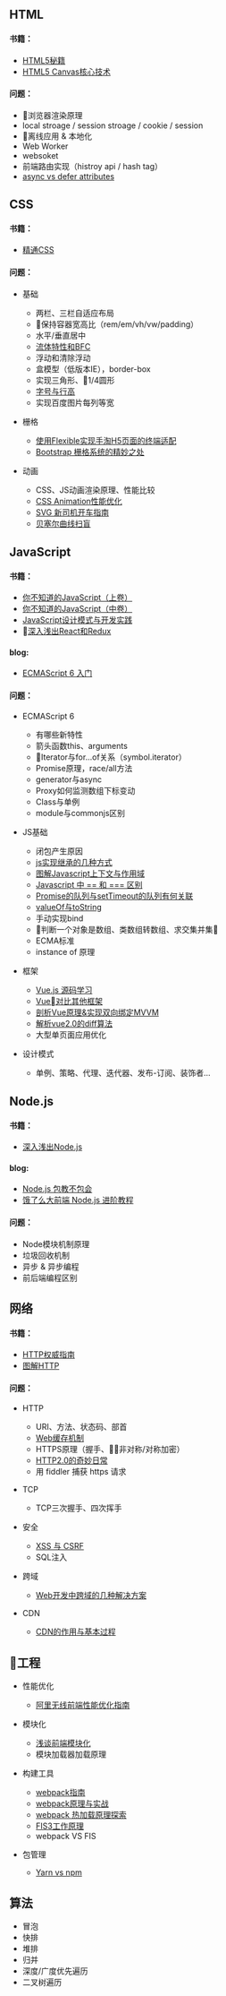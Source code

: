 
## HTML
#### 书籍：
- [HTML5秘籍](https://book.douban.com/subject/11610880/) 
- [HTML5 Canvas核心技术](https://book.douban.com/subject/24533314/)

#### 问题：
- 浏览器渲染原理
- local stroage / session stroage / cookie / session
- 离线应用 & 本地化
- Web Worker
- websoket
- 前端路由实现（histroy api / hash tag）
- [async vs defer attributes](http://www.growingwiththeweb.com/2014/02/async-vs-defer-attributes.html)





## CSS
#### 书籍：
- [精通CSS](https://book.douban.com/subject/4736167/)

#### 问题：
- 基础
  - 两栏、三栏自适应布局
  - 保持容器宽高比（rem/em/vh/vw/padding）
  - 水平/垂直居中
  - [流体特性和BFC](http://www.zhangxinxu.com/wordpress/2015/02/css-deep-understand-flow-bfc-column-two-auto-layout/)
  - 浮动和清除浮动
  - 盒模型（低版本IE），border-box
  - 实现三角形、1/4圆形
  - [字号与行高](http://www.renfed.com/2017/06/13/font-size-line-height/)
  - 实现百度图片每列等宽

- 栅格
  - [使用Flexible实现手淘H5页面的终端适配](https://github.com/amfe/article/issues/17)
  - [Bootstrap 栅格系统的精妙之处](http://get.ftqq.com/6195.get)

- 动画
  - CSS、JS动画渲染原理、性能比较
  - [CSS Animation性能优化](https://github.com/amfe/article/issues/47)
  - [SVG 新司机开车指南](https://zhuanlan.zhihu.com/p/25016633)
  - [贝塞尔曲线扫盲](http://www.html-js.com/article/1628)






## JavaScript
#### 书籍：
- [你不知道的JavaScript（上卷）](https://book.douban.com/subject/26351021/)
- [你不知道的JavaScript（中卷）](https://book.douban.com/subject/26854244/)
- [JavaScript设计模式与开发实践](https://book.douban.com/subject/26382780/)
- [深入浅出React和Redux](https://book.douban.com/subject/27033213/)

#### blog: 
- [ECMAScript 6 入门](http://es6.ruanyifeng.com/)

#### 问题：
- ECMAScript 6
  - 有哪些新特性
  - 箭头函数this、arguments
  - Iterator与for...of关系（symbol.iterator）
  - Promise原理，race/all方法
  - generator与async
  - Proxy如何监测数组下标变动
  - Class与单例
  - module与commonjs区别

- JS基础
  - 闭包产生原因
  - [js实现继承的几种方式](https://segmentfault.com/a/1190000004730936)
  - [图解Javascript上下文与作用域](http://blog.rainy.im/2015/07/04/scope-chain-and-prototype-chain-in-js/)
  - [Javascript 中 == 和 === 区别](https://www.zhihu.com/question/31442029)
  - [Promise的队列与setTimeout的队列有何关联](https://www.zhihu.com/question/36972010)
  - [valueOf与toString](http://www.cnblogs.com/rubylouvre/archive/2010/10/01/1839748.html)
  - 手动实现bind
  - 判断一个对象是数组、类数组转数组、求交集并集
  - ECMA标准
  - instance of 原理

- 框架 
  - [Vue.js 源码学习](http://jiongks.name/blog/vue-code-review/)
  - [Vue对比其他框架](http://cn.vuejs.org/v2/guide/comparison.html)
  - [剖析Vue原理&实现双向绑定MVVM](https://segmentfault.com/a/1190000006599500)
  - [解析vue2.0的diff算法](https://github.com/aooy/blog/issues/2)
  - 大型单页面应用优化

- 设计模式
  - 单例、策略、代理、迭代器、发布-订阅、装饰者...





## Node.js
#### 书籍：
- [深入浅出Node.js](https://book.douban.com/subject/25768396/)

#### blog: 
- [Node.js 包教不包会](https://github.com/alsotang/node-lessons)
- [饿了么大前端 Node.js 进阶教程](http://cnodejs.org/topic/58ad76db7872ea0864fedfcc)

#### 问题：
- Node模块机制原理
- 垃圾回收机制
- 异步 & 异步编程
- 前后端编程区别





## 网络
#### 书籍：
- [HTTP权威指南](https://book.douban.com/subject/10746113/)
- [图解HTTP](https://book.douban.com/subject/25863515/)

#### 问题：
- HTTP
  - URI、方法、状态码、部首
  - [Web缓存机制](http://www.alloyteam.com/2012/03/web-cache-1-web-cache-overview/)
  - HTTPS原理（握手、非对称/对称加密）
  - [HTTP2.0的奇妙日常](http://www.alloyteam.com/2015/03/http2-0-di-qi-miao-ri-chang/)
  - 用 fiddler 捕获 https 请求

- TCP
  - TCP三次握手、四次挥手

- 安全
  - [XSS 与 CSRF](https://blog.tonyseek.com/post/introduce-to-xss-and-csrf/)
  - SQL注入

- 跨域
  - [Web开发中跨域的几种解决方案](http://harttle.com/2015/10/10/cross-origin.html)

- CDN
  - [CDN的作用与基本过程](http://blog.csdn.net/lihao21/article/details/52808747)





## 工程
- 性能优化
  - [阿里无线前端性能优化指南](https://github.com/amfe/article/issues/1)

- 模块化
  - [浅谈前端模块化](http://imweb.io/topic/55994b358555272639cb031b)
  - 模块加载器加载原理

- 构建工具
  - [webpack指南](https://doc.webpack-china.org/guides/get-started/)
  - [webpack原理与实战](http://imweb.io/topic/59324940b9b65af940bf58ae)
  - [webpack 热加载原理探索](http://shepherdwind.com/2017/02/07/webpack-hmr-principle/)
  - [FIS3工作原理](https://fex-team.github.io/fis3/docs/build.html)
  - webpack VS FIS

- 包管理
  - [Yarn vs npm](http://web.jobbole.com/88459/)





## 算法
- 冒泡
- 快排
- 堆排
- 归并
- 深度/广度优先遍历
- 二叉树遍历

